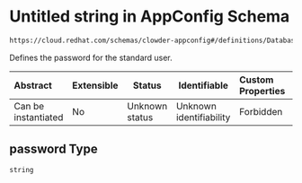 # Untitled string in AppConfig Schema

```txt
https://cloud.redhat.com/schemas/clowder-appconfig#/definitions/DatabaseConfig/properties/password
```

Defines the password for the standard user.


| Abstract            | Extensible | Status         | Identifiable            | Custom Properties | Additional Properties | Access Restrictions | Defined In                                                          |
| :------------------ | ---------- | -------------- | ----------------------- | :---------------- | --------------------- | ------------------- | ------------------------------------------------------------------- |
| Can be instantiated | No         | Unknown status | Unknown identifiability | Forbidden         | Allowed               | none                | [schema.json\*](../../../../out/schema.json "open original schema") |

## password Type

`string`
